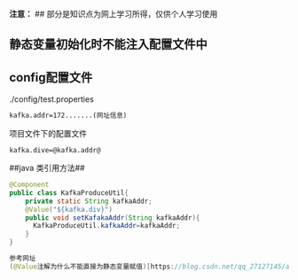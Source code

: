 **注意：** ## 部分是知识点为网上学习所得，仅供个人学习使用

## 静态变量初始化时不能注入配置文件中

## config配置文件
./config/test.properties

```xml
kafka.addr=172.......(网址信息)
```

项目文件下的配置文件

```properties
kafka.dive=@kafka.addr@
```
##java 类引用方法##

```java
@Component
public class KafkaProduceUtil{
    private static String kafkaAddr;
    @Value("${kafka.div}")
    public void setKafakaAddr(String kafkaAddr){
      KafkaProduceUtil.kafkaAddr=kafkaAddr;
    }
}

参考网址
(@Value注解为什么不能直接为静态变量赋值)[https://blog.csdn.net/qq_27127145/article/details/88863702]


```
